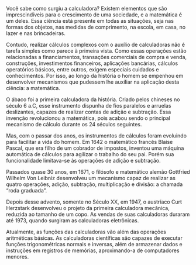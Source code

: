 Você sabe como surgiu a calculadora?
Existem elementos que são imprescindíveis para o crescimento de uma sociedade, e a matemática é um deles. 
Essa ciência está presente em todas as situações, seja nas formas dos objetos, nas medidas de comprimento, na escola, em casa, no lazer e nas brincadeiras.

Contudo, realizar cálculos complexos com o auxílio de calculadoras não é tarefa simples como parece à primeira vista. 
Como essas operações estão relacionadas a financiamentos, transações comerciais de compra e venda, construções, investimentos financeiros, aplicações bancárias, cálculos operatórios básicos, entre outros, exigem especiais cuidados e conhecimentos. 
Por isso, ao longo da história o homem se empenhou em desenvolver mecanismos que pudessem lhe auxiliar na aplicação desta ciência: a matemática.

O ábaco foi a primeira calculadora da história. Criado pelos chineses no século 6 a.C, esse instrumento dispunha de fios paralelos e arruelas deslizantes, capazes de realizar contas de adição e subtração. 
Essa invenção revolucionou a matemática, pois acabou sendo o principal mecanismo de cálculo durante os 24 séculos seguintes.

Mas, com o passar dos anos, os instrumentos de cálculos foram evoluindo para facilitar a vida do homem. 
Em 1642 o matemático francês Blaise Pascal, que era filho de um cobrador de impostos, inventou uma máquina automática de cálculos para agilizar o trabalho do seu pai. 
Porém sua funcionalidade limitava-se às operações de adição e subtração.

Passados quase 30 anos, em 1671, o filósofo e matemático alemão Gottfried Wilhelm Von Leibniz desenvolveu um mecanismo capaz de realizar as quatro operações, adição, subtração, multiplicação e divisão: a chamada “roda graduada”.

Depois desse advento, somente no Século XX, em 1947, o austríaco Curt Herzstark desenvolveu o projeto da primeira calculadora mecânica, reduzida ao tamanho de um copo. 
As vendas de suas calculadoras duraram até 1973, quando surgiram as calculadoras eletrônicas.

Atualmente, as funções das calculadoras vão além das operações aritméticas básicas. 
As calculadoras científicas são capazes de executar funções trigonométricas normais e inversas, além de armazenar dados e instruções em registros de memórias, aproximando-a de computadores menores.

